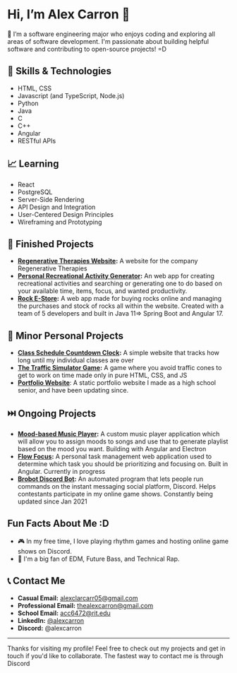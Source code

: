 # Hi, I’m Alex Carron 👋

👀 I’m a software engineering major who enjoys coding and exploring all areas of software development. I'm passionate about building helpful software and contributing to open-source projects! =D

## 🌳 Skills & Technologies
- HTML, CSS
- Javascript (and TypeScript, Node.js)
- Python
- Java
- C
- C++
- Angular
- RESTful APIs

## 📈 Learning
- React
- PostgreSQL
- Server-Side Rendering
- API Design and Integration
- User-Centered Design Principles
- Wireframing and Prototyping

## 📂 Finished Projects
- **[Regenerative Therapies Website](https://github.com/alexcarron/regenerative-therapies/):** A website for the company Regenerative Therapies
- **[Personal Recreational Activity Generator](https://github.com/alexcarron/recreational-activity-generator):** An web app for creating recreational activities and searching or generating one to do based on your available time, items, focus, and wanted productivity.
- **[Rock E-Store](https://github.com/alexcarron/rock-estore):** A web app made for buying rocks online and managing the purchases and stock of rocks all within the website. Created with a team of 5 developers and built in Java 11=> Spring Boot and Angular 17.

## 🔽 Minor Personal Projects
- **[Class Schedule Countdown Clock](https://github.com/alexcarron/schedule):** A simple website that tracks how long until my individual classes are over
- **[The Traffic Simulator Game](https://github.com/alexcarron/traffic_simulator):** A game where you avoid traffic cones to get to work on time made only in pure HTML, CSS, and JS
- **[Portfolio Website](https://github.com/alexcarron/portfolio)**: A static portfolio website I made as a high school senior, and have been updating since.

## ⏭️ Ongoing Projects
- **[Mood-based Music Player](https://github.com/alexcarron/music-player):** A custom music player application which will allow you to assign moods to songs and use that to generate playlist based on the mood you want. Building with Angular and Electron
- **[Flow Focus](https://github.com/alexcarron/flow-focus):** A personal task management web application used to determine which task you should be prioritizing and focusing on. Built in Angular. Currently in progress
- **[Brobot Discord Bot](https://github.com/alexcarron/brobot):** An automated program that lets people run commands on the instant messaging social platform, Discord. Helps contestants participate in my online game shows. Constantly being updated since Jan 2021

## Fun Facts About Me :D
- 🎮 In my free time, I love playing rhythm games and hosting online game shows on Discord.
- 🎵 I'm a big fan of EDM, Future Bass, and Technical Rap.


## 📞 Contact Me
- **Casual Email:** <a href="mailto:alexclarcarr05+github@gmail.com">alexclarcarr05@gmail.com</a>
- **Professional Email:** <a href="mailto:thealexcarron+github@gmail.com">thealexcarron@gmail.com</a>
- **School Email:** <a href="mailto:acc6472@rit.edu">acc6472@rit.edu</a>
- **LinkedIn:** [@alexcarron](https://www.linkedin.com/in/alexcarron/)
- **Discord:** @alexcarron

---

Thanks for visiting my profile! Feel free to check out my projects and get in touch if you'd like to collaborate. The fastest way to contact me is through Discord
